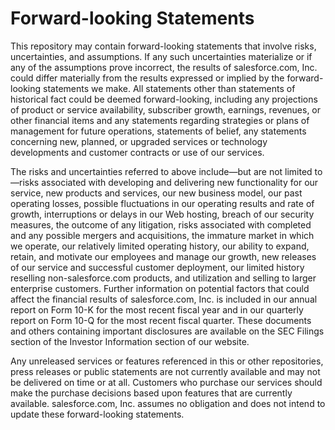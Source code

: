 # Forward-looking Statements

This repository may contain forward-looking statements that involve risks, uncertainties, and assumptions. If any such uncertainties materialize or if any of the assumptions prove incorrect, the results of salesforce.com, Inc. could differ materially from the results expressed or implied by the forward-looking statements we make. All statements other than statements of historical fact could be deemed forward-looking, including any projections of product or service availability, subscriber growth, earnings, revenues, or other financial items and any statements regarding strategies or plans of management for future operations, statements of belief, any statements concerning new, planned, or upgraded services or technology developments and customer contracts or use of our services.

The risks and uncertainties referred to above include—but are not limited to—risks associated with developing and delivering new functionality for our service, new products and services, our new business model, our past operating losses, possible fluctuations in our operating results and rate of growth, interruptions or delays in our Web hosting, breach of our security measures, the outcome of any litigation, risks associated with completed and any possible mergers and acquisitions, the immature market in which we operate, our relatively limited operating history, our ability to expand, retain, and motivate our employees and manage our growth, new releases of our service and successful customer deployment, our limited history reselling non-salesforce.com products, and utilization and selling to larger enterprise customers. Further information on potential factors that could affect the financial results of salesforce.com, Inc. is included in our annual report on Form 10-K for the most recent fiscal year and in our quarterly report on Form 10-Q for the most recent fiscal quarter. These documents and others containing important disclosures are available on the SEC Filings section of the Investor Information section of our website.

Any unreleased services or features referenced in this or other repositories, press releases or public statements are not currently available and may not be delivered on time or at all. Customers who purchase our services should make the purchase decisions based upon features that are currently available. salesforce.com, Inc. assumes no obligation and does not intend to update these forward-looking statements.
